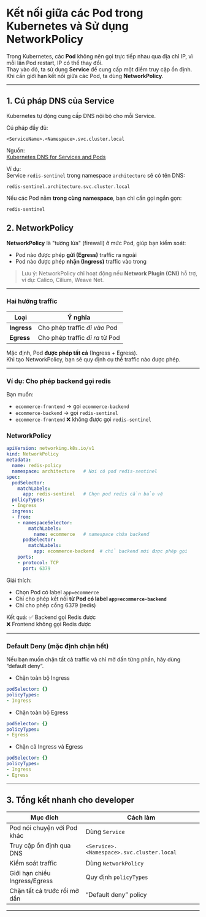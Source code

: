 # Kết nối giữa các Pod trong Kubernetes và Sử dụng NetworkPolicy

Trong Kubernetes, các **Pod** không nên gọi trực tiếp nhau qua địa chỉ IP, vì mỗi lần Pod restart, IP có thể thay đổi.  
Thay vào đó, ta sử dụng **Service** để cung cấp một điểm truy cập ổn định.  
Khi cần giới hạn kết nối giữa các Pod, ta dùng **NetworkPolicy**.

---

## 1. Cú pháp DNS của Service

Kubernetes tự động cung cấp DNS nội bộ cho mỗi Service.

Cú pháp đầy đủ:

```
<ServiceName>.<Namespace>.svc.cluster.local
```

Nguồn:  
[Kubernetes DNS for Services and Pods](https://kubernetes.io/docs/concepts/services-networking/dns-pod-service/)

Ví dụ:  
Service `redis-sentinel` trong namespace `architecture` sẽ có tên DNS:

```
redis-sentinel.architecture.svc.cluster.local 
```

Nếu các Pod nằm **trong cùng namespace**, bạn chỉ cần gọi ngắn gọn:

```
redis-sentinel
```

## 2. NetworkPolicy

**NetworkPolicy** là "tường lửa" (firewall) ở mức Pod, giúp bạn kiểm soát:

- Pod nào được phép **gửi (Egress)** traffic ra ngoài
- Pod nào được phép **nhận (Ingress)** traffic vào trong

> Lưu ý: NetworkPolicy chỉ hoạt động nếu **Network Plugin (CNI)** hỗ trợ, ví dụ: Calico, Cilium, Weave Net.

---

### Hai hướng traffic

| Loại | Ý nghĩa |
|------|----------|
| **Ingress** | Cho phép traffic *đi vào* Pod |
| **Egress** | Cho phép traffic *đi ra* từ Pod |

Mặc định, Pod **được phép tất cả** (Ingress + Egress).  
Khi tạo NetworkPolicy, bạn sẽ quy định cụ thể traffic nào được phép.

---

### Ví dụ: Cho phép backend gọi redis

Bạn muốn:

- `ecommerce-frontend` → gọi `ecommerce-backend`
- `ecommerce-backend` → gọi `redis-sentinel`
- `ecommerce-frontend` ❌ không được gọi `redis-sentinel`

### NetworkPolicy

```yaml
apiVersion: networking.k8s.io/v1
kind: NetworkPolicy
metadata:
  name: redis-policy
  namespace: architecture   # Nơi có pod redis-sentinel
spec:
  podSelector:
    matchLabels:
      app: redis-sentinel   # Chọn pod redis cần bảo vệ
  policyTypes:
  - Ingress
  ingress:
  - from:
    - namespaceSelector:
        matchLabels:
          name: ecommerce   # namespace chứa backend
      podSelector:
        matchLabels:
          app: ecommerce-backend  # chỉ backend mới được phép gọi
    ports:
    - protocol: TCP
      port: 6379

```

Giải thích:

- Chọn Pod có label `app=ecommerce`
- Chỉ cho phép kết nối **từ Pod có label `app=ecommerce-backend`**
- Chỉ cho phép cổng 6379 (redis)

Kết quả:
✅ Backend gọi Redis được  
❌ Frontend không gọi Redis được

---

### Default Deny (mặc định chặn hết)

Nếu bạn muốn chặn tất cả traffic và chỉ mở dần từng phần, hãy dùng “default deny”.

- Chặn toàn bộ Ingress

```yaml
podSelector: {}
policyTypes:
- Ingress
```

- Chặn toàn bộ Egress

```yaml
podSelector: {}
policyTypes:
- Egress
```

- Chặn cả Ingress và Egress

```yaml
podSelector: {}
policyTypes:
- Ingress
- Egress
```

---

## 3. Tổng kết nhanh cho developer

| Mục đích | Cách làm |
|-----------|----------|
| Pod nói chuyện với Pod khác | Dùng `Service` |
| Truy cập ổn định qua DNS | `<Service>.<Namespace>.svc.cluster.local` |
| Kiểm soát traffic | Dùng `NetworkPolicy` |
| Giới hạn chiều Ingress/Egress | Quy định `policyTypes` |
| Chặn tất cả trước rồi mở dần | “Default deny” policy |

---
